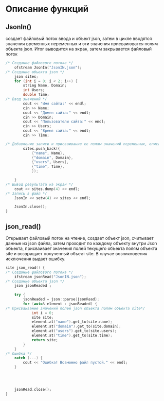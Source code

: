 # Описание функций
## JsonIn() 
создает файловый поток ввода и объект json, затем в цикле вводятся значения временных переменных и эти значения присваиюватся полям объекта json. Итог выводится на экран, затем закрывается файловый поток
```cpp
/* Создание файлового потока */
    ofstream JsonIn("JsonIN.json");
/* Создание объекта json */
    json sites;
    for (int i = 0; i < 2; i++) {
        string Name, Domain;
        int Users;
        double Time;
/* Ввод значений */
        cout << "Имя сайта:" << endl;
        cin >> Name;
        cout << "Домен сайта:" << endl;
        cin >> Domain;
        cout << "Пользователи сайта:" << endl;
        cin >> Users;
        cout << "Время сайта:" << endl;
        cin >> Time;

/* Добавление записи и присваивание ее полям значений переменных, описанных выше */
        sites.push_back({
            {"name", Name},
            {"domain", Domain},
            {"users", Users},
            {"time", Time},
            });

    }
/* Вывод результата на экран */
    cout << sites.dump(4) << endl;
/* Запись в файл */
    JsonIn << setw(4) << sites << endl;

    JsonIn.close();
}
```
## json_read()
Открывает файловый поток на чтение, создает объект json, считывает данные из json файла, затем проходит по каждому объекту внутри Json объекта, присваивает значения полей текущего объекта полям объекта site и возвращает полученный объект site. В случае возникновения исключения выдает ошибку. 
```cpp
site json_read() {
/* Создание файлового потока */
    ifstream jsonRead("JsonIN.json");
/* Создание объекта json */
    json jsonReaded ;
    
    try {
        jsonReaded = json::parse(jsonRead);
        for (auto& element : jsonReaded) {
/* Присваивание значений полей json объекта полям объекта site*/
            int i = 0;
            site site;
            element.at("name").get_to(site.name);
            element.at("domain").get_to(site.domain);
            element.at("users").get_to(site.users);
            element.at("time").get_to(site.time);
            return site;
        }
    }
/* Ошибка */
    catch (...) {
        cout << "Ошибка! Возможно файл пустой." << endl;
    }

    
    
    
    jsonRead.close();
}
```
